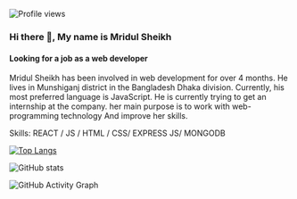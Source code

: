 ![Profile views](https://gpvc.arturio.dev/MridulSheikh)

### Hi there 👋, My name is Mridul Sheikh
#### Looking for a job as a web developer
Mridul Sheikh has been involved in web development for over 4 months. He lives in Munshiganj district in the Bangladesh Dhaka division.  Currently, his most preferred language is JavaScript. He is currently trying to get an internship at the company. her main purpose is to work with web-programming technology And improve her skills.

Skills:  REACT / JS / HTML / CSS/ EXPRESS JS/ MONGODB

[![Top Langs](https://github-readme-stats.vercel.app/api/top-langs/?username=MridulSheikh)](https://github.com/anuraghazra/github-readme-stats)

![GitHub stats](https://github-readme-stats.vercel.app/api?username=MridulSheikh&show_icons=true)  

![GitHub Activity Graph](https://activity-graph.herokuapp.com/graph?username=MridulSheikh)  
